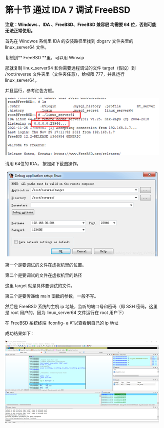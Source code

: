 # 第十节 通过 IDA 7 调试 FreeBSD

**注意：Windows 、IDA 、FreeBSD、FreeBSD 兼容层 均需要 64 位，否则可能无法正常使用。**

首先在 Windwos  系统里 IDA 的安装路径里找到 dbgsrv 文件夹里的 linux\_server64 文件。

复制到** FreeBSD **里，可以用 Winscp

那就复制 linux\_server64 和你需要远程调试的文件 target（假设）到  /root/reverse 文件夹里（文件夹任意），给权限 777，并且运行 linux\_server64。

并且运行，参考红色方框。

![](../.gitbook/assets/IDA1.png)

&#x20;

&#x20;

请用 64位的 IDA， 按照如下截图操作。

&#x20;

![](../.gitbook/assets/IDA2.png)



&#x20;

第一个是要调试的文件在虚拟机里的位置。

第二个是要调试的文件在虚拟机里的路径

这里 target 就是具体要调试的文件。

第三个是要传递给 main 函数的参数，一般不写。

然后是 FreeBSD 系统的主机 ip 地址，监听的端口号和密码（即 SSH 密码，这里是 root 用户的，因为 linux\_server64 文件运行在 root 用户下）

在 FreeBSD 系统终端 ifconfig- a 可以查看到自己的 ip 地址

成功结果如下：

![](../.gitbook/assets/IDA3.png)

&#x20;
